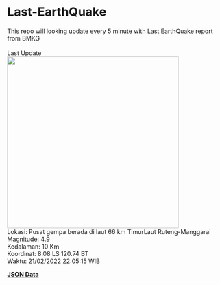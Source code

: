 # Last-EarthQuake
This repo will looking update every 5 minute with Last EarthQuake report from BMKG
<br>
<br>
Last Update
<br>
<img src="https://ews.bmkg.go.id/TEWS/data/20220221220515.mmi.jpg" width="400"/>
<br>
Lokasi: Pusat gempa berada di laut 66 km TimurLaut Ruteng-Manggarai <br>
Magnitude: 4.9 <br>
Kedalaman: 10 Km <br>
Koordinat: 8.08 LS 120.74 BT <br>
Waktu: 21/02/2022 22:05:15 WIB <br>

<a href="./data/data.json">**JSON Data**</a>
